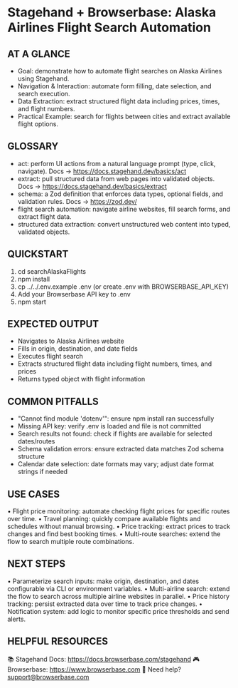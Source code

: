 # Stagehand + Browserbase: Alaska Airlines Flight Search Automation

## AT A GLANCE
- Goal: demonstrate how to automate flight searches on Alaska Airlines using Stagehand.
- Navigation & Interaction: automate form filling, date selection, and search execution.
- Data Extraction: extract structured flight data including prices, times, and flight numbers.
- Practical Example: search for flights between cities and extract available flight options.

## GLOSSARY
- act: perform UI actions from a natural language prompt (type, click, navigate).
  Docs → https://docs.stagehand.dev/basics/act
- extract: pull structured data from web pages into validated objects.
  Docs → https://docs.stagehand.dev/basics/extract
- schema: a Zod definition that enforces data types, optional fields, and validation rules.
  Docs → https://zod.dev/
- flight search automation: navigate airline websites, fill search forms, and extract flight data.
- structured data extraction: convert unstructured web content into typed, validated objects.

## QUICKSTART
1) cd searchAlaskaFlights
2) npm install
3) cp ../../.env.example .env (or create .env with BROWSERBASE_API_KEY)
4) Add your Browserbase API key to .env
5) npm start

## EXPECTED OUTPUT
- Navigates to Alaska Airlines website
- Fills in origin, destination, and date fields
- Executes flight search
- Extracts structured flight data including flight numbers, times, and prices
- Returns typed object with flight information

## COMMON PITFALLS
- "Cannot find module 'dotenv'": ensure npm install ran successfully
- Missing API key: verify .env is loaded and file is not committed
- Search results not found: check if flights are available for selected dates/routes
- Schema validation errors: ensure extracted data matches Zod schema structure
- Calendar date selection: date formats may vary; adjust date format strings if needed

## USE CASES
• Flight price monitoring: automate checking flight prices for specific routes over time.
• Travel planning: quickly compare available flights and schedules without manual browsing.
• Price tracking: extract prices to track changes and find best booking times.
• Multi-route searches: extend the flow to search multiple route combinations.

## NEXT STEPS
• Parameterize search inputs: make origin, destination, and dates configurable via CLI or environment variables.
• Multi-airline search: extend the flow to search across multiple airline websites in parallel.
• Price history tracking: persist extracted data over time to track price changes.
• Notification system: add logic to monitor specific price thresholds and send alerts.

## HELPFUL RESOURCES
📚 Stagehand Docs:     https://docs.browserbase.com/stagehand
🎮 Browserbase:        https://www.browserbase.com
📧 Need help?          support@browserbase.com

